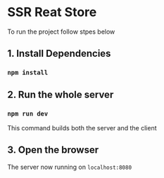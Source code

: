 # SSR Reat Store

To run the project follow stpes below

## 1. Install Dependencies
### `npm install`

## 2. Run the whole server
### `npm run dev`
This command builds both the server and the client 

## 3. Open the browser
The server now running on `localhost:8080`